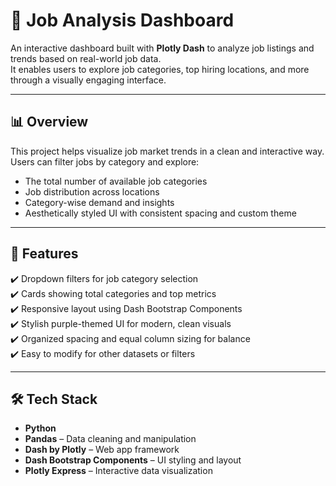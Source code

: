 # 💼 Job Analysis Dashboard

An interactive dashboard built with **Plotly Dash** to analyze job listings and trends based on real-world job data.  
It enables users to explore job categories, top hiring locations, and more through a visually engaging interface.

---

## 📊 Overview

This project helps visualize job market trends in a clean and interactive way. Users can filter jobs by category and explore:

- The total number of available job categories
- Job distribution across locations
- Category-wise demand and insights
- Aesthetically styled UI with consistent spacing and custom theme

---

## 🚀 Features

✔️ Dropdown filters for job category selection  
✔️ Cards showing total categories and top metrics  
✔️ Responsive layout using Dash Bootstrap Components  
✔️ Stylish purple-themed UI for modern, clean visuals  
✔️ Organized spacing and equal column sizing for balance  
✔️ Easy to modify for other datasets or filters

---

## 🛠️ Tech Stack

- **Python**
- **Pandas** – Data cleaning and manipulation  
- **Dash by Plotly** – Web app framework  
- **Dash Bootstrap Components** – UI styling and layout  
- **Plotly Express** – Interactive data visualization


